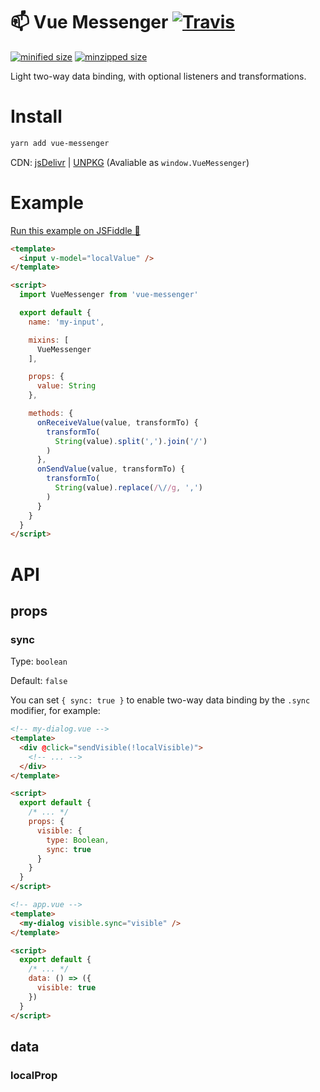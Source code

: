 # 📫 Vue Messenger [![Travis](https://travis-ci.org/fjc0k/vue-messenger.svg?branch=master)](https://travis-ci.org/fjc0k/vue-messenger)

[![minified size](https://img.shields.io/badge/minified%20size-1.41%20KB-blue.svg?MIN&style=for-the-badge)](https://github.com/fjc0k/vue-messenger/blob/master/dist/vue-messenger.min.js)
[![minzipped size](https://img.shields.io/badge/minzipped%20size-743%20B-blue.svg?MZIP&style=for-the-badge)](https://github.com/fjc0k/vue-messenger/blob/master/dist/vue-messenger.min.js)

Light two-way data binding, with optional listeners and transformations.

# Install

```bash
yarn add vue-messenger
```

CDN: [jsDelivr](//www.jsdelivr.com/package/npm/vue-messenger) | [UNPKG](//unpkg.com/vue-messenger/) (Avaliable as `window.VueMessenger`)

# Example

[Run this example on JSFiddle 🚀](https://jsfiddle.net/ifunch/1w7855cd/)

```html
<template>
  <input v-model="localValue" />
</template>

<script>
  import VueMessenger from 'vue-messenger'

  export default {
    name: 'my-input',

    mixins: [
      VueMessenger
    ],

    props: {
      value: String
    },

    methods: {
      onReceiveValue(value, transformTo) {
        transformTo(
          String(value).split(',').join('/')
        )
      },
      onSendValue(value, transformTo) {
        transformTo(
          String(value).replace(/\//g, ',')
        )
      }
    }
  }
</script>
```

# API

## props

### sync

Type: `boolean`

Default: `false`

You can set `{ sync: true }` to enable two-way data binding by the `.sync` modifier, for example:

```html
<!-- my-dialog.vue -->
<template>
  <div @click="sendVisible(!localVisible)">
    <!-- ... -->
  </div>
</template>

<script>
  export default {
    /* ... */
    props: {
      visible: {
        type: Boolean,
        sync: true
      }
    }
  }
</script>
```

```html
<!-- app.vue -->
<template>
  <my-dialog visible.sync="visible" />
</template>

<script>
  export default {
    /* ... */
    data: () => ({
      visible: true
    })
  }
</script>
```

## data

### localProp

